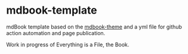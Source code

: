 # mdbook-template

mdBook template based on the [mdbook-theme](https://github.com/zjp-CN/mdbook-theme)
and a yml file for github action automation and page publication.

Work in progress of Everything is a File, the Book. 

